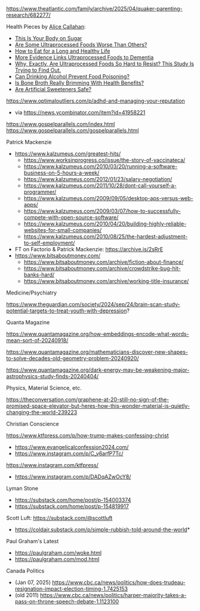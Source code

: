 
https://www.theatlantic.com/family/archive/2025/04/quaker-parenting-research/682277/

Health Pieces by [Alice Callahan](https://www.nytimes.com/by/alice-callahan):
* [This Is Your Body on Sugar](https://www.nytimes.com/interactive/2024/10/30/well/eat/sugar-health-effects-risks.html)
* [Are Some Ultraprocessed Foods Worse Than Others?](https://www.nytimes.com/2024/09/05/well/eat/ultraprocessed-foods-types-unhealthy-study.html)
* [How to Eat for a Long and Healthy Life](https://www.nytimes.com/2024/09/02/well/eat/foods-longevity-aging.html)
* [More Evidence Links Ultraprocessed Foods to Dementia](https://www.nytimes.com/2024/07/31/well/eat/ultraprocessed-foods-brain-health.html)
* [Why, Exactly, Are Ultraprocessed Foods So Hard to Resist? This Study Is Trying to Find Out.](https://www.nytimes.com/2024/07/30/well/eat/ultraprocessed-foods-diet-study.html)
* [Can Drinking Alcohol Prevent Food Poisoning?](https://www.nytimes.com/2024/09/16/well/eat/alcohol-food-poisoning.html)
* [Is Bone Broth Really Brimming With Health Benefits?](https://www.nytimes.com/2024/10/15/well/eat/bone-broth-health-benefits.html)
* [Are Artificial Sweeteners Safe?](https://www.nytimes.com/2024/07/16/well/eat/artificial-sweeteners-sugar-free.html)

https://www.optimaloutliers.com/p/adhd-and-managing-your-reputation
- via https://news.ycombinator.com/item?id=41958221

https://www.gospelparallels.com/index.html
https://www.gospelparallels.com/gospelparallels.html

Patrick Mackenzie
- https://www.kalzumeus.com/greatest-hits/
	- https://www.worksinprogress.co/issue/the-story-of-vaccinateca/
	- https://www.kalzumeus.com/2010/03/20/running-a-software-business-on-5-hours-a-week/
	- https://www.kalzumeus.com/2012/01/23/salary-negotiation/
	- https://www.kalzumeus.com/2011/10/28/dont-call-yourself-a-programmer/
	- https://www.kalzumeus.com/2009/09/05/desktop-aps-versus-web-apps/
	- https://www.kalzumeus.com/2009/03/07/how-to-successfully-compete-with-open-source-software/
	- https://www.kalzumeus.com/2010/04/20/building-highly-reliable-websites-for-small-companies/
	- https://www.kalzumeus.com/2010/08/25/the-hardest-adjustment-to-self-employment/
- FT on Factorio & Patrick Mackenzie: https://archive.is/2sRrE
- https://www.bitsaboutmoney.com/
	- https://www.bitsaboutmoney.com/archive/fiction-about-finance/
	- https://www.bitsaboutmoney.com/archive/crowdstrike-bug-hit-banks-hard/
	- https://www.bitsaboutmoney.com/archive/working-title-insurance/



Medicine/Psychiatry

https://www.theguardian.com/society/2024/sep/24/brain-scan-study-potential-targets-to-treat-youth-with-depression?




Quanta Magazine

https://www.quantamagazine.org/how-embeddings-encode-what-words-mean-sort-of-20240918/

https://www.quantamagazine.org/mathematicians-discover-new-shapes-to-solve-decades-old-geometry-problem-20240920/

https://www.quantamagazine.org/dark-energy-may-be-weakening-major-astrophysics-study-finds-20240404/


Physics, Material Science, etc.

https://theconversation.com/graphene-at-20-still-no-sign-of-the-promised-space-elevator-but-heres-how-this-wonder-material-is-quietly-changing-the-world-239223


Christian Conscience

https://www.ktfpress.com/p/how-trump-makes-confessing-christ
- https://www.evangelicalconfession2024.com/
- https://www.instagram.com/p/C_v6arfP7Tc/

https://www.instagram.com/ktfpress/
- https://www.instagram.com/p/DADqAZwOcY8/


Lyman Stone
* https://substack.com/home/post/p-154003374
* https://substack.com/home/post/p-154819917

Scott Luft: https://substack.com/@scottluft 
* https://coldair.substack.com/p/simple-rubbish-told-around-the-world*


Paul Graham's Latest
* https://paulgraham.com/woke.html
* https://paulgraham.com/mod.html


Canada Politics
- (Jan 07, 2025) https://www.cbc.ca/news/politics/how-does-trudeau-resignation-impact-election-timing-1.7425153
- (old 2011) https://www.cbc.ca/news/politics/harper-majority-takes-a-pass-on-throne-speech-debate-1.1123100


